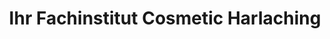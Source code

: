 ---
title: "Ihr Fachinstitut Cosmetic Harlaching"
url: /muenchen/ihr-fachinstitut-cosmetic-harlaching/
shop: Kosmetik
---